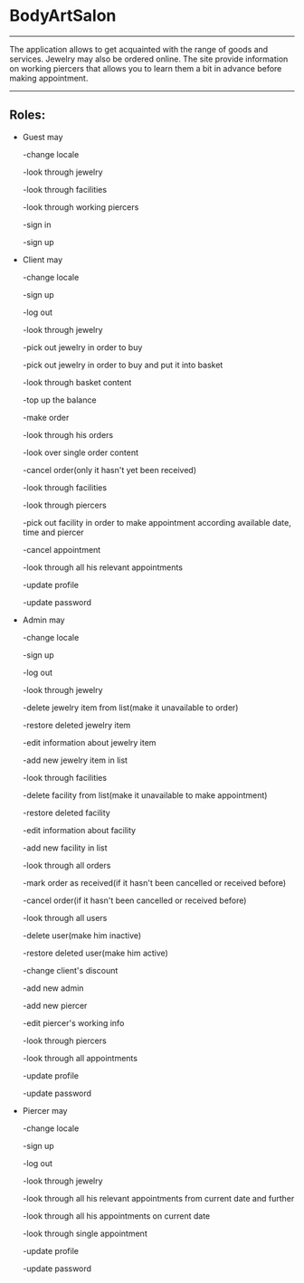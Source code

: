 # BodyArtSalon
____
The application allows to get acquainted with the range of goods and services. Jewelry may also be ordered online. The site provide information on working piercers that allows you 
to learn them a bit in advance before making appointment.
____
## Roles:
* Guest may

  -change locale
  
  -look through jewelry
  
  -look through facilities
  
  -look through working piercers
  
  -sign in
  
  -sign up
  
 * Client may
 
    -change locale
 
    -sign up
    
    -log out
    
    -look through jewelry
    
    -pick out jewelry in order to buy
    
    -pick out jewelry in order to buy and put it into basket
    
    -look through basket content
    
    -top up the balance
    
    -make order
    
    -look through his orders
    
    -look over single order content
    
    -cancel order(only it hasn't yet been received)
    
    -look through facilities
    
    -look through piercers
    
    -pick out facility in order to make appointment according available date, time and piercer
    
    -cancel appointment
    
    -look through all his relevant appointments
    
    -update profile
    
    -update password
 * Admin may
 
    -change locale
    
    -sign up
    
    -log out
    
    -look through jewelry
    
    -delete jewelry item from list(make it unavailable to order)
    
    -restore deleted jewelry item 
    
    -edit information about jewelry item
    
    -add new jewelry item in list
    
    -look through facilities
    
    -delete facility from list(make it unavailable to make appointment)
    
    -restore deleted facility
    
    -edit information about facility
    
    -add new facility in list
    
    -look through all orders
    
    -mark order as received(if it hasn't been cancelled or received before)
    
    -cancel order(if it hasn't been cancelled or received before)
    
    -look through all users
    
    -delete user(make him inactive)
    
    -restore deleted user(make him active)
    
    -change client's discount
    
    -add new admin
    
    -add new piercer
    
    -edit piercer's working info
    
    -look through piercers
    
    -look through all appointments
    
    -update profile
    
    -update password
  * Piercer may  
  
    -change locale
    
    -sign up
    
    -log out
    
    -look through jewelry
    
    -look through all his relevant appointments from current date and further
    
    -look through all his appointments on current date
    
    -look through single appointment
    
    -update profile
    
    -update password
    
    
    
    
    
    
    
    
    
    
    
    
    
    
    
    
    
    
    
    
    
    
